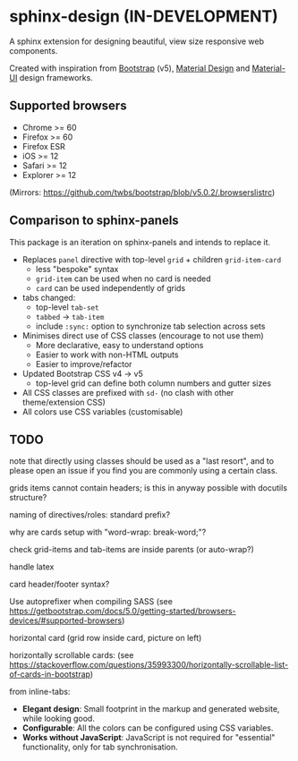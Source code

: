 # sphinx-design (IN-DEVELOPMENT)

A sphinx extension for designing beautiful, view size responsive web components.

Created with inspiration from [Bootstrap](https://getbootstrap.com/) (v5), [Material Design](https://material.io) and [Material-UI](https://material-ui.com/) design frameworks.

## Supported browsers

- Chrome >= 60
- Firefox >= 60
- Firefox ESR
- iOS >= 12
- Safari >= 12
- Explorer >= 12

(Mirrors: <https://github.com/twbs/bootstrap/blob/v5.0.2/.browserslistrc>)

## Comparison to sphinx-panels

This package is an iteration on sphinx-panels and intends to replace it.

- Replaces `panel` directive with top-level `grid` + children `grid-item-card`
  - less "bespoke" syntax
  - `grid-item` can be used when no card is needed
  - `card` can be used independently of grids
- tabs changed:
  - top-level `tab-set`
  - `tabbed` -> `tab-item`
  - include `:sync:` option to synchronize tab selection across sets
- Minimises direct use of CSS classes (encourage to not use them)
  - More declarative, easy to understand options
  - Easier to work with non-HTML outputs
  - Easier to improve/refactor
- Updated Bootstrap CSS v4 -> v5
  - top-level grid can define both column numbers and gutter sizes
- All CSS classes are prefixed with `sd-` (no clash with other theme/extension CSS)
- All colors use CSS variables (customisable)

## TODO

note that directly using classes should be used as a "last resort",
and to please open an issue if you find you are commonly using a certain class.

grids items cannot contain headers; is this in anyway possible with docutils structure?

naming of directives/roles: standard prefix?

why are cards setup with "word-wrap: break-word;"?

check grid-items and tab-items are inside parents (or auto-wrap?)

handle latex

card header/footer syntax?

Use autoprefixer when compiling SASS (see <https://getbootstrap.com/docs/5.0/getting-started/browsers-devices/#supported-browsers>)

horizontal card (grid row inside card, picture on left)

horizontally scrollable cards: (see <https://stackoverflow.com/questions/35993300/horizontally-scrollable-list-of-cards-in-bootstrap>)

from inline-tabs:

- **Elegant design**: Small footprint in the markup and generated website, while looking good.
- **Configurable**: All the colors can be configured using CSS variables.
- **Works without JavaScript**: JavaScript is not required for "essential" functionality, only for tab synchronisation.
